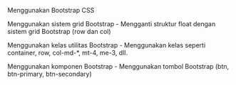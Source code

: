 Menggunakan Bootstrap CSS

Menggunakan sistem grid Bootstrap - Mengganti struktur float dengan sistem grid Bootstrap (row dan col)

Menggunakan kelas utilitas Bootstrap - Menggunakan kelas seperti container, row, col-md-*, mt-4, me-3, dll.

Menggunakan komponen Bootstrap - Menggunakan tombol Bootstrap (btn, btn-primary, btn-secondary)

